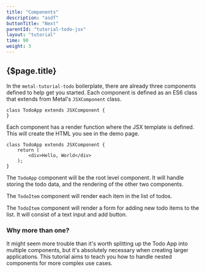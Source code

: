 ```yaml
---
title: "Components"
description: "asdf"
buttonTitle: "Next"
parentId: "tutorial-todo-jsx"
layout: "tutorial"
time: 90
weight: 3
---
```


## {$page.title}

In the `metal-tutorial-todo` boilerplate, there are already three components defined
to help get you started. Each component is defined as an ES6 class that extends
from Metal's `JSXComponent` class.

```text/jsx
class TodoApp extends JSXComponent {
}
```

Each component has a render function where the JSX template is defined. This
will create the HTML you see in the demo page.

```text/jsx
class TodoApp extends JSXComponent {
	return (
		<div>Hello, World</div>
	);
}
```

The `TodoApp` component will be the root level component. It will handle storing
the todo data, and the rendering of the other two components.

The `TodoItem` component will render each item in the list of todos.

The `TodoItem` component will render a form for adding new todo items to the
list. It will consist of a text input and add button.

### Why more than one?

It might seem more trouble than it's worth splitting up the Todo App into
multiple components, but it's absolutely necessary when creating larger
applications. This tutorial aims to teach you how to handle nested components
for more complex use cases.
